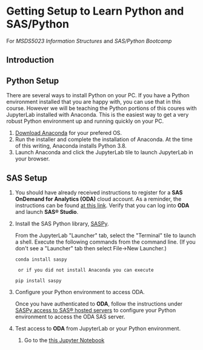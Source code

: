 # Getting Setup to Learn Python and SAS/Python
For *MSDS5023 Information Structures* and *SAS/Python Bootcamp*

## Introduction



## Python Setup
There are several ways to install Python on your PC.  If you have a Python environment installed that you are happy with, you can use that in this course.  However we will be teaching the Python portions of this coures with JupyterLab installed with Anaconda. This is the easiest way to get a very robust Python environment up and running quickly on your PC.

1. [Download Anaconda](https://www.anaconda.com/products/individual#Downloads) for your prefered OS.
1. Run the installer and complete the installation of Anaconda. At the time of this writing, Anaconda installs Python 3.8.
1. Launch Anaconda and click the JupyterLab tile to launch JupyterLab in your browser.
     


## SAS Setup

1. You should have already received instructions to register for a **SAS OnDemand for Analytics (ODA)** cloud account. As a reminder, the instructions can be found [at this link]( https://support.sas.com/ondemand/steps.html). Verify that you can log into **ODA** and launch **SAS® Studio**.

1. Install the SAS Python library, [SASPy](https://pypi.org/project/saspy/).

    From the JupyterLab "Launcher" tab, select the "Terminal" tile to launch a shell.  Execute the following commands from the command line. (If you don't see a "Launcher" tab then select File->New Launcher.)
    
    ```conda install saspy```
    
        or if you did not install Anaconda you can execute
    
    ```pip install saspy```
        
1. Configure your Python environment to access ODA.

   Once you have authenticated to **ODA**, follow the instructions under [SASPy access to SAS® hosted servers](https://support.sas.com/ondemand/saspy.html) to configure your Python environment to access the ODA SAS server.
   
1. Test access to **ODA** from JupyterLab or your Python environment.
    1. Go to the  [this Jupyter Notebook](https://drive.google.com/drive/folders/1kZPvVYnJtC4RoNSK-M6plUyPViFLxGiN?usp=sharing)